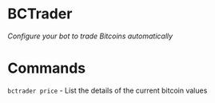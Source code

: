 # BCTrader

_Configure your bot to trade Bitcoins automatically_


# Commands

`bctrader price`  - List the details of the current bitcoin values
